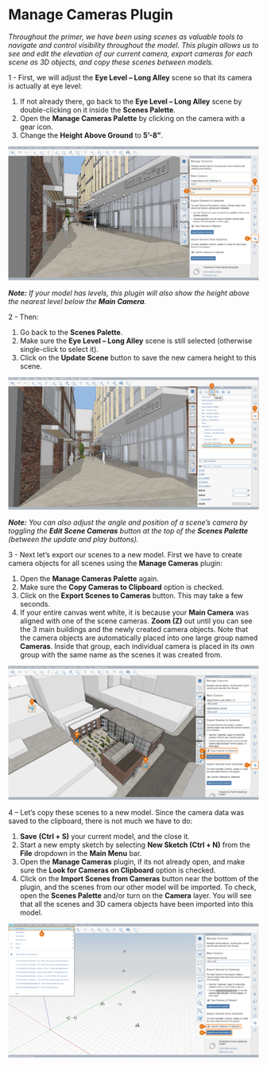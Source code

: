 # Manage Cameras Plugin





_Throughout the primer, we have been using scenes as valuable tools to navigate and control visibility throughout the model. This plugin allows us to see and edit the elevation of our current camera, export cameras for each scene as 3D objects, and copy these scenes between models._

1 - First, we will adjust the **Eye Level – Long Alley** scene so that its camera is actually at eye level:

1. If not already there, go back to the **Eye Level – Long Alley** scene by double-clicking on it inside the **Scenes Palette**.
2. Open the **Manage Cameras Palette** by clicking on the camera with a gear icon.
3. Change the **Height Above Ground** to **5’-8”**.

![](<../../../.gitbook/assets/6 (6).png>)

_**Note:**_ _If your model has levels, this plugin will also show the height above the nearest level below the_ _**Main Camera**._

2 - Then:

1. Go back to the **Scenes Palette**.
2. Make sure the **Eye Level – Long Alley** scene is still selected (otherwise single-click to select it).
3. Click on the **Update Scene** button to save the new camera height to this scene.

![](<../../../.gitbook/assets/7 (1).png>)

_**Note:**_ _You can also adjust the angle and position of a scene’s camera by toggling the_ _**Edit Scene Cameras**_ _button at the top of the_ _**Scenes Palette**_ _(between the update and play buttons)._

3 - Next let’s export our scenes to a new model. First we have to create camera objects for all scenes using the **Manage Cameras** plugin:

1. Open the **Manage Cameras Palette** again.
2. Make sure the **Copy Cameras to Clipboard** option is checked.
3. Click on the **Export Scenes to Cameras** button. This may take a few seconds.
4. If your entire canvas went white, it is because your **Main Camera** was aligned with one of the scene cameras. **Zoom (Z)** out until you can see the 3 main buildings and the newly created camera objects. Note that the camera objects are automatically placed into one large group named **Cameras**. Inside that group, each individual camera is placed in its own group with the same name as the scenes it was created from.

![](<../../../.gitbook/assets/8 (7).png>)

4 – Let’s copy these scenes to a new model. Since the camera data was saved to the clipboard, there is not much we have to do:

1. **Save** **(Ctrl + S)** your current model, and the close it.
2. Start a new empty sketch by selecting **New Sketch (Ctrl + N)** from the **File** dropdown in the **Main Menu** bar.
3. Open the **Manage Cameras** plugin, if its not already open, and make sure the **Look for Cameras on Clipboard** option is checked.
4. Click on the **Import Scenes from Cameras** button near the bottom of the plugin, and the scenes from our other model will be imported. To check, open the **Scenes Palette** and/or turn on the **Camera** layer. You will see that all the scenes and 3D camera objects have been imported into this model.

![](<../../../.gitbook/assets/9 (7).png>)
